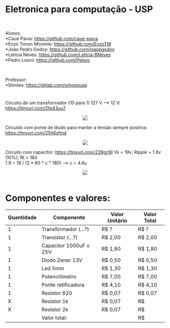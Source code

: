 # Eletronica para computação - USP

<br>

Alunos:
<br>
*Caue Paiva: https://github.com/caue-paiva
<br>
*Enzo Tonon Morente: https://github.com/EnzoTM
<br>
*João Pedro Godoy: https://github.com/joaopgodoy
<br>
*Letícia Neves: https://github.com/Leticia-BNeves
<br>
*Pedro Louro: https://github.com/Peloro

<br>

Professor:
<br>
*Simões: https://gitlab.com/simoesusp

#

Circuito de um transformador (10 para 1) 127 V --> 12 V: https://tinyurl.com/2fp43uu7

<div align="center">
  <img src="https://raw.githubusercontent.com/EnzoTM/Eletro_usp/main/Eletro_USP/images/transformador.png"> 
</div>

Circuido com ponte de diodo para manter a tensão sempre positiva: https://tinyurl.com/25h6sfmd

<div align="center">
  <img src="https://raw.githubusercontent.com/EnzoTM/Eletro_usp/main/Eletro_USP/images/diodo.png">
</div>

Circuito com capacitor: https://tinyurl.com/239grl9l
Vs = 19v; Ripple = 1.9v (10%); Rt = 180 <br>
1.9 = 19 / (2 * 60 * c * 180) --> c = 4.6u
<div align="center">
  <img src="https://raw.githubusercontent.com/EnzoTM/Eletro_usp/main/Eletro_USP/images/capacitor.png">
</div>

</br>

<h1>Componentes e valores:</h1>

| Quantidade  | Componente | Valor Unitário | Valor Total |
| ------------- | ------------- | ------------- | ------------- |
| 1 | Transformador (...?)  | R$ ? | R$ ? |
| 1 | Transistor (...?)  | R$ 2,00 | R$ 2,00 |
| 1 | Capacitor 1000uF x 25V | R$ 1,80 | R$ 1,80 |
| 1 | Diodo Zener 13V  | R$ 0,50 | R$ 0,50 |
| 1 | Led 5mm  | R$ 1,30 | R$ 1,30 |
| 1 | Potenciômetro | R$ 7,00 | R$ 7,00 |
| 1 | Ponte retificadora  | R$ 4,10 | R$ 4,10 |
| 1 | Resistor 620  | R$ 0,07 | R$ 0,07 |
| X | Resistor 1k  | R$ 0,07 | R$ |
| X | Resistor 2k  | R$ 0,07 | R$ |
|   | Valor total:  | | R$ |
